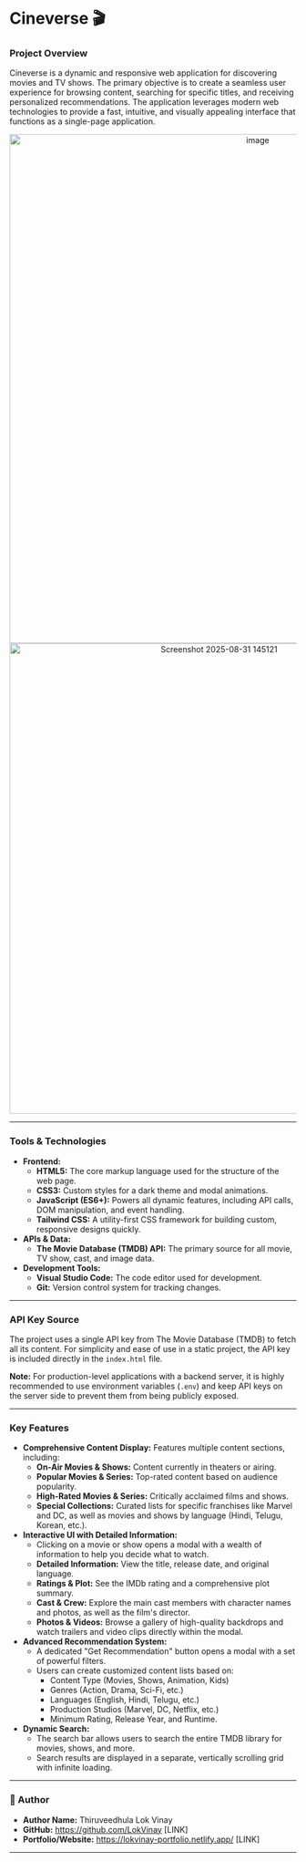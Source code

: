 # Cineverse 🎬

### Project Overview

Cineverse is a dynamic and responsive web application for discovering movies and TV shows. The primary objective is to create a seamless user experience for browsing content, searching for specific titles, and receiving personalized recommendations. The application leverages modern web technologies to provide a fast, intuitive, and visually appealing interface that functions as a single-page application.

<p align="center">
  <img width="856" height="893" alt="image" src="https://github.com/user-attachments/assets/4ee05f0d-badb-4943-b21a-4ed42381d262" />
  <img width="720" height="825" alt="Screenshot 2025-08-31 145121" src="https://github.com/user-attachments/assets/5f94a975-d317-4e1d-bb88-65262ee62116" />


</p>

---
### Tools & Technologies

-   **Frontend:**
    -   **HTML5:** The core markup language used for the structure of the web page.
    -   **CSS3:** Custom styles for a dark theme and modal animations.
    -   **JavaScript (ES6+):** Powers all dynamic features, including API calls, DOM manipulation, and event handling.
    -   **Tailwind CSS:** A utility-first CSS framework for building custom, responsive designs quickly.
-   **APIs & Data:**
    -   **The Movie Database (TMDB) API:** The primary source for all movie, TV show, cast, and image data.
-   **Development Tools:**
    -   **Visual Studio Code:** The code editor used for development.
    -   **Git:** Version control system for tracking changes.

---

### API Key Source

The project uses a single API key from The Movie Database (TMDB) to fetch all its content. For simplicity and ease of use in a static project, the API key is included directly in the `index.html` file.

**Note:** For production-level applications with a backend server, it is highly recommended to use environment variables (`.env`) and keep API keys on the server side to prevent them from being publicly exposed.

---

### Key Features

-   **Comprehensive Content Display:** Features multiple content sections, including:
    -   **On-Air Movies & Shows:** Content currently in theaters or airing.
    -   **Popular Movies & Series:** Top-rated content based on audience popularity.
    -   **High-Rated Movies & Series:** Critically acclaimed films and shows.
    -   **Special Collections:** Curated lists for specific franchises like Marvel and DC, as well as movies and shows by language (Hindi, Telugu, Korean, etc.).
-   **Interactive UI with Detailed Information:**
    -   Clicking on a movie or show opens a modal with a wealth of information to help you decide what to watch.
    -   **Detailed Information:** View the title, release date, and original language.
    -   **Ratings & Plot:** See the IMDb rating and a comprehensive plot summary.
    -   **Cast & Crew:** Explore the main cast members with character names and photos, as well as the film's director.
    -   **Photos & Videos:** Browse a gallery of high-quality backdrops and watch trailers and video clips directly within the modal.
-   **Advanced Recommendation System:**
    -   A dedicated "Get Recommendation" button opens a modal with a set of powerful filters.
    -   Users can create customized content lists based on:
        -   Content Type (Movies, Shows, Animation, Kids)
        -   Genres (Action, Drama, Sci-Fi, etc.)
        -   Languages (English, Hindi, Telugu, etc.)
        -   Production Studios (Marvel, DC, Netflix, etc.)
        -   Minimum Rating, Release Year, and Runtime.
-   **Dynamic Search:**
    -   The search bar allows users to search the entire TMDB library for movies, shows, and more.
    -   Search results are displayed in a separate, vertically scrolling grid with infinite loading.

---

### 👤 Author

-   **Author Name:** Thiruveedhula Lok Vinay
-   **GitHub:** https://github.com/LokVinay [LINK]
-   **Portfolio/Website:** https://lokvinay-portfolio.netlify.app/ [LINK]

---

